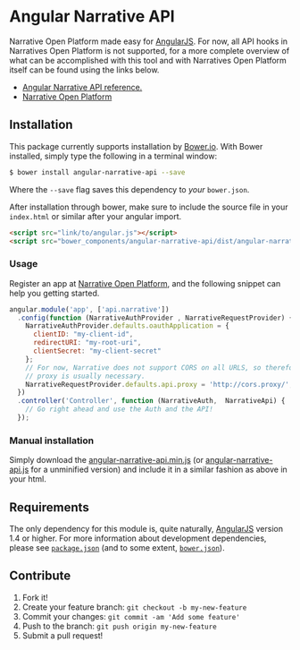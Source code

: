 # Angular Narrative API
Narrative Open Platform made easy for [AngularJS]. For now, all API hooks in
Narratives Open Platform is not supported, for a more complete overview of
what can be accomplished with this tool and with Narratives Open Platform
itself can be found using the links below.

* [Angular Narrative API reference.][APIdocs]
* [Narrative Open Platform][OpenPlatform]

## Installation
This package currently supports installation by [Bower.io](BowerIO). With Bower
installed, simply type the following in a terminal window:
```bash
$ bower install angular-narrative-api --save
```
Where the `--save` flag saves this dependency to *your* `bower.json`.

After installation through bower, make sure to include the source file in
your `index.html` or similar after your angular import.
```html
<script src="link/to/angular.js"></script>
<script src="bower_components/angular-narrative-api/dist/angular-narrative-api.min.js"></script>
```

### Usage
Register an app at [Narrative Open Platform][OpenPlatform], and the
following snippet can help you getting started.
```javascript
angular.module('app', ['api.narrative'])
  .config(function (NarrativeAuthProvider , NarrativeRequestProvider) {
    NarrativeAuthProvider.defaults.oauthApplication = {
      clientID: "my-client-id",
      redirectURI: "my-root-uri",
      clientSecret: "my-client-secret"
    };
    // For now, Narrative does not support CORS on all URLS, so therefore a
    // proxy is usually necessary.
    NarrativeRequestProvider.defaults.api.proxy = 'http://cors.proxy/';
  })
  .controller('Controller', function (NarrativeAuth,  NarrativeApi) {
    // Go right ahead and use the Auth and the API!
  });
```

### Manual installation
Simply download the [angular-narrative-api.min.js](minDist) (or
[angular-narrative-api.js](dist) for a unminified version) and include it in a
similar fashion as above in your html.

## Requirements
The only dependency for this module is, quite naturally, [AngularJS] version
1.4 or higher. For more information about development dependencies, please
see [`package.json`](package.json) (and to some extent,
[`bower.json`](bower.json)).

## Contribute
1. Fork it!
2. Create your feature branch: `git checkout -b my-new-feature`
3. Commit your changes: `git commit -am 'Add some feature'`
4. Push to the branch: `git push origin my-new-feature`
5. Submit a pull request!

<!---
The links below are used for referencing above.
-->
[AngularJS]: https://angularjs.org/
[APIdocs]: http://amlinger.github.io/angular-narrative-api/
[BowerIO]: http://bower.io/
[OpenPlatform]: http://open-staging.getnarrative.com/
[minDist]: dist/angular-narrative-api.min.js
[dist]: dist/angular-narrative-api.js
